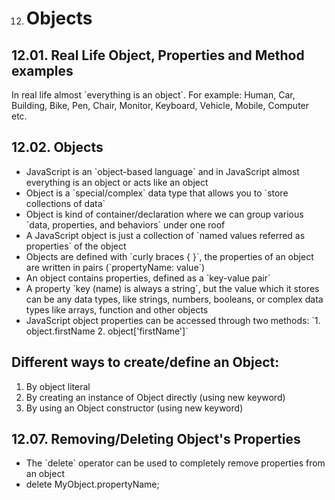 12. # Objects

## 12.01. Real Life Object, Properties and Method examples

In real life almost \`everything is an object\`. For example: Human, Car, Building, Bike, Pen, Chair, Monitor, Keyboard, Vehicle, Mobile, Computer etc.

## 12.02. Objects

- JavaScript is an \`object-based language\` and in JavaScript almost everything is an object or acts like an object
- Object is a \`special/complex\` data type that allows you to \`store collections of data\`
- Object is kind of container/declaration where we can group various \`data, properties, and behaviors\` under one roof
- A JavaScript object is just a collection of \`named values referred as properties\` of the object
- Objects are defined with \`curly braces { }\`, the properties of an object are written in pairs (\`propertyName: value\`)
- An object contains properties, defined as a \`key-value pair\`
- A property \`key (name) is always a string\`, but the value which it stores can be any data types, like strings, numbers, booleans, or complex data types like arrays, function and other objects
- JavaScript object properties can be accessed through two methods: \`1. object.firstName 2. object\['firstName'\]\`

## Different ways to create/define an Object:

1.  By object literal
2.  By creating an instance of Object directly (using new keyword)
3.  By using an Object constructor (using new keyword)

## 12.07. Removing/Deleting Object's Properties

- The \`delete\` operator can be used to completely remove properties from an object
- delete MyObject.propertyName;
